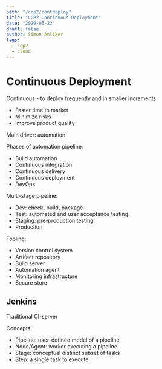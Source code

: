 ```yaml
---
path: "/ccp2/contdeploy"
title: "CCP2 Continuous Deployment"
date: "2020-06-22"
draft: false
author: Simon Anliker
tags:
  - ccp2
  - cloud
---
```


<!-- DVOP2 -->

# Continuous Deployment

Continuous - to deploy frequently and in smaller increments
* Faster time to market
* Minimize risks
* Improve product quality

Main driver: automation

Phases of automation pipeline:
* Build automation
* Continuous integration
* Continuous delivery
* Continuous deployment
* DevOps

Multi-stage pipeline:
* Dev: check, build, package
* Test: automated and user acceptance testing
* Staging: pre-production testing
* Production

Tooling:
* Version control system
* Artifact repository
* Build server
* Automation agent
* Monitoring infrastructure
* Secure store


## Jenkins

Traditional CI-server

Concepts:
* Pipeline: user-defined model of a pipeline
* Node/Agent: worker executing a pipeline
* Stage: conceptual distinct subset of tasks
* Step: a single task to execute

